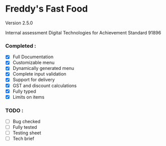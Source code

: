 # Freddy's Fast Food
Version 2.5.0

Internal assessment Digital Technologies for Achievement Standard 91896

### Completed : 
- [x] Full Documentation
- [x] Customizable menu
- [x] Dynamically generated menu  
- [x] Complete input validation 
- [x] Support for delivery 
- [x] GST and discount calculations
- [x] Fully typed
- [x] Limits on items

### TODO : 
- [ ] Bug checked
- [ ] Fully tested
- [ ] Testing sheet
- [ ] Tech brief 
